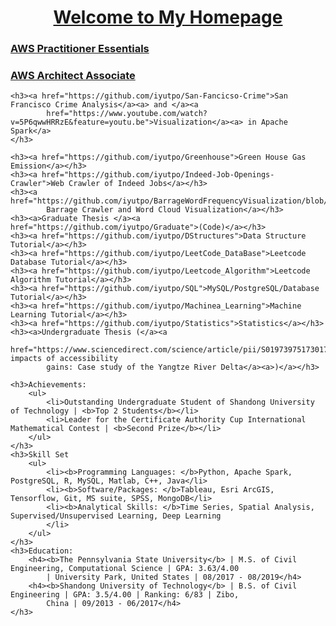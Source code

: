 <html>

<body>
    <h1 style="text-align:center">
        <a href="https://iyutpo.github.io/Yinghai-Yu/">Welcome to My Homepage</a>
    </h1>
    <h3><a href="https://github.com/iyutpo/AWS_Practitioner/tree/master/aws_essentials">AWS Practitioner Essentials</a>
    </h3>
    <h3><a href="https://github.com/iyutpo/AWS_Practitioner/tree/master/aws_architect_associate">AWS Architect
            Associate</a></h3>

    <h3><a href="https://github.com/iyutpo/San-Fancicso-Crime">San Francisco Crime Analysis</a><a> and </a><a
            href="https://www.youtube.com/watch?v=5P6qwwHRRzE&feature=youtu.be">Visualization</a><a> in Apache Spark</a>
    </h3>

    <h3><a href="https://github.com/iyutpo/Greenhouse">Green House Gas Emission</a></h3>
    <h3><a href="https://github.com/iyutpo/Indeed-Job-Openings-Crawler">Web Crawler of Indeed Jobs</a></h3>
    <h3><a href="https://github.com/iyutpo/BarrageWordFrequencyVisualization/blob/master/BilibiliBarrage.ipynb">Bilibili
            Barrage Crawler and Word Cloud Visualization</a></h3>
    <h3><a>Graduate Thesis </a><a href="https://github.com/iyutpo/Graduate">(Code)</a></h3>
    <h3><a href="https://github.com/iyutpo/DStructures">Data Structure Tutorial</a></h3>
    <h3><a href="https://github.com/iyutpo/LeetCode_DataBase">Leetcode Database Tutorial</a></h3>
    <h3><a href="https://github.com/iyutpo/Leetcode_Algorithm">Leetcode Algorithm Tutorial</a></h3>
    <h3><a href="https://github.com/iyutpo/SQL">MySQL/PostgreSQL/Database Tutorial</a></h3>
    <h3><a href="https://github.com/iyutpo/Machinea_Learning">Machine Learning Tutorial</a></h3>
    <h3><a href="https://github.com/iyutpo/Statistics">Statistics</a></h3>
    <h3><a>Undergraduate Thesis (</a><a
            href="https://www.sciencedirect.com/science/article/pii/S0197397517301790">Economic impacts of accessibility
            gains: Case study of the Yangtze River Delta</a><a>)</a></h3>

    <h3>Achievements:
        <ul>
            <li>Outstanding Undergraduate Student of Shandong University of Technology | <b>Top 2 Students</b></li>
            <li>Leader for the Certificate Authority Cup International Mathematical Contest | <b>Second Prize</b></li>
        </ul>
    </h3>
    <h3>Skill Set
        <ul>
            <li><b>Programming Languages: </b>Python, Apache Spark, PostgreSQL, R, MySQL, Matlab, C++, Java</li>
            <li><b>Software/Packages: </b>Tableau, Esri ArcGIS, Tensorflow, Git, MS suite, SPSS, MongoDB</li>
            <li><b>Analytical Skills: </b>Time Series, Spatial Analysis, Supervised/Unsupervised Learning, Deep Learning
            </li>
        </ul>
    </h3>
    <h3>Education:
        <h4><b>The Pennsylvania State University</b> | M.S. of Civil Engineering, Computational Science | GPA: 3.63/4.00
            | University Park, United States | 08/2017 - 08/2019</h4>
        <h4><b>Shandong University of Technology</b> | B.S. of Civil Engineering | GPA: 3.5/4.00 | Ranking: 6/83 | Zibo,
            China | 09/2013 - 06/2017</h4>
    </h3>
</body>

</html>

